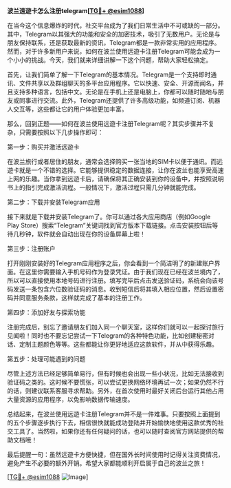 **波兰遠遊卡怎么注册telegram[[TG💪+ @esim1088](https://t.me/s/esim1088)]**

在当今这个信息爆炸的时代，社交平台成为了我们日常生活中不可或缺的一部分。其中，Telegram以其强大的功能和安全的加密技术，吸引了无数用户。无论是与朋友保持联系，还是获取最新的资讯，Telegram都是一款非常实用的应用程序。然而，对于许多新用户来说，如何在波兰使用远遊卡注册Telegram可能会成为一个小小的挑战。今天，我们就来详细讲解一下这个问题，帮助大家轻松搞定。

首先，让我们简单了解一下Telegram的基本情况。Telegram是一个支持即时通讯、文件共享以及群组聊天的多平台应用程序。它以快速、安全、开源而闻名，并且支持多种语言，包括中文。无论是在手机上还是电脑上，你都可以随时随地与朋友或同事进行交流。此外，Telegram还提供了许多高级功能，如频道订阅、机器人交互等，这些都让它的用户体验更加丰富。

那么，回到正题——如何在波兰使用远遊卡注册Telegram呢？其实步骤并不复杂，只需要按照以下几步操作即可：

第一步：购买并激活远遊卡

在波兰旅行或者居住的朋友，通常会选择购买一张当地的SIM卡以便于通讯。而远遊卡就是一个不错的选择。它能够提供稳定的数据连接，让你在波兰也能享受高速上网的乐趣。当你拿到远遊卡后，请确保将其正确安装到你的设备中，并按照说明书上的指引完成激活流程。一般情况下，激活过程只需几分钟就能完成。

第二步：下载并安装Telegram应用

接下来就是下载并安装Telegram了。你可以通过各大应用商店（例如Google Play Store）搜索“Telegram”关键词找到官方版本下载链接。点击安装按钮后等待几秒钟，软件就会自动出现在你的设备屏幕上啦！

第三步：注册账户

打开刚刚安装好的Telegram应用程序之后，你会看到一个简洁明了的新建账户界面。在这里你需要输入手机号码作为登录凭证。由于我们现在已经在波兰境内了，所以可以直接使用本地号码进行注册。填写完毕后点击发送验证码，系统会向该号码发送一条包含六位数验证码的消息。收到短信后将其填入相应位置，然后设置密码并同意服务条款，这样就完成了基本的注册工作。

第四步：添加好友与探索功能

注册完成后，别忘了邀请朋友们加入同一个聊天室，这样你们就可以一起探讨旅行见闻啦！同时也不要忘记尝试一下Telegram的各种特色功能，比如创建秘密对话、定制主题颜色等等。这些都能让你更好地适应这款软件，并从中获得乐趣。

第五步：处理可能遇到的问题

尽管上述方法已经足够简单易行，但有时候也会出现一些小状况，比如无法接收到验证码之类的。这时候不要慌张，可以尝试更换网络环境再试一次；如果仍然不行的话，则建议联系客服寻求帮助。另外，在首次使用时最好关闭后台运行其他占用大量资源的应用程序，以免影响数据传输速度。

总结起来，在波兰使用远遊卡注册Telegram并不是一件难事。只要按照上面提到的五个步骤逐步执行下去，相信很快就能成功登陆并开始愉快地使用这款优秀的社交工具了。当然啦，如果你还有任何疑问的话，也可以随时查阅官方网站提供的帮助文档哦！

最后提醒一句：虽然远遊卡方便快捷，但在国外长时间使用时记得关注资费情况，避免产生不必要的额外开销。希望大家都能顺利开启属于自己的波兰之旅！

[[TG💪+ @esim1088](https://t.me/s/esim1088) ![Image](https://i.postimg.cc/4NQfJmqS/Snipaste-2025-05-13-00-14-12.png)]